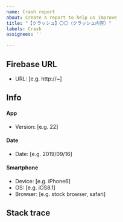 ```yaml
---
name: Crash report
about: Create a report to help us improve
title: "【クラッシュ】〇〇（クラッシュ内容）"
labels: Crash
assignees: ''

---
```


## Firebase URL
 - URL: [e.g. http://~]
 
##  Info
#### App
 - Version: [e.g. 22]

#### Date
 - Date: [e.g. 2019/09/16]

#### Smartphone
 - Device: [e.g. iPhone6]
 - OS: [e.g. iOS8.1]
 - Browser: [e.g. stock browser, safari]


## Stack trace
~~~

~~~
